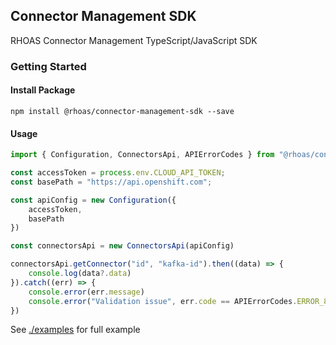 ## Connector Management SDK

RHOAS Connector Management TypeScript/JavaScript SDK

### Getting Started

#### Install Package

```
npm install @rhoas/connector-management-sdk --save
```

#### Usage

```ts
import { Configuration, ConnectorsApi, APIErrorCodes } from "@rhoas/connector-management-sdk";

const accessToken = process.env.CLOUD_API_TOKEN;
const basePath = "https://api.openshift.com";

const apiConfig = new Configuration({
    accessToken,
    basePath
})

const connectorsApi = new ConnectorsApi(apiConfig)

connectorsApi.getConnector("id", "kafka-id").then((data) => {
    console.log(data?.data)
}).catch((err) => {
    console.error(err.message)
    console.error("Validation issue", err.code == APIErrorCodes.ERROR_8)
})
```


See [./examples](https://github.com/redhat-developer/app-services-sdk-js/tree/main/examples) for full example

